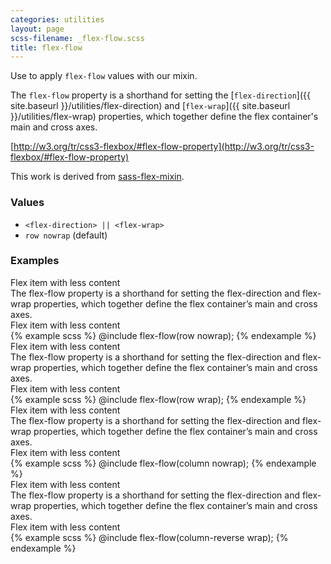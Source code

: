 ```yaml
---
categories: utilities
layout: page
scss-filename: _flex-flow.scss
title: flex-flow
---
```

Use to apply `flex-flow` values with our mixin.

The `flex-flow` property is a shorthand for setting the [`flex-direction`]({{ site.baseurl }}/utilities/flex-direction) and [`flex-wrap`]({{ site.baseurl }}/utilities/flex-wrap) properties, which together define the flex container's main and cross axes.

[http://w3.org/tr/css3-flexbox/#flex-flow-property](http://w3.org/tr/css3-flexbox/#flex-flow-property)

This work is derived from [sass-flex-mixin](https://github.com/mastastealth/sass-flex-mixin).

### Values
* `<flex-direction> || <flex-wrap>`
* `row nowrap` (default)

### Examples
<div class="DocsExample DocsExample--renderHidden">
  <div class="DocsExample-preview DocsExample-preview--flex-flow DocsExample-preview--flex-flow1">
    <div class="DocsExample-preview-child">
      <div class="DocsExampleFlexContainer">
        <div class="u-background-color--gray-15">Flex item with less content</div>
        <div class="u-background-color--gray-13">The flex-flow property is a shorthand for setting the flex-direction and flex-wrap properties, which together define the flex container’s main and cross axes.</div>
        <div class="u-background-color--gray-12">Flex item with less content</div>
      </div>
    </div>
  </div>
{% example scss %}
@include flex-flow(row nowrap);
{% endexample %}
</div>

<div class="DocsExample DocsExample--renderHidden">
  <div class="DocsExample-preview DocsExample-preview--flex-flow DocsExample-preview--flex-flow2">
    <div class="DocsExample-preview-child">
      <div class="DocsExampleFlexContainer">
        <div class="u-background-color--gray-15">Flex item with less content</div>
        <div class="u-background-color--gray-13">The flex-flow property is a shorthand for setting the flex-direction and flex-wrap properties, which together define the flex container’s main and cross axes.</div>
        <div class="u-background-color--gray-12">Flex item with less content</div>
      </div>
    </div>
  </div>
{% example scss %}
@include flex-flow(row wrap);
{% endexample %}
</div>

<div class="DocsExample DocsExample--renderHidden">
  <div class="DocsExample-preview DocsExample-preview--flex-flow DocsExample-preview--flex-flow3">
    <div class="DocsExample-preview-child">
      <div class="DocsExampleFlexContainer">
        <div class="u-background-color--gray-15">Flex item with less content</div>
        <div class="u-background-color--gray-13">The flex-flow property is a shorthand for setting the flex-direction and flex-wrap properties, which together define the flex container’s main and cross axes.</div>
        <div class="u-background-color--gray-12">Flex item with less content</div>
      </div>
    </div>
  </div>
{% example scss %}
@include flex-flow(column nowrap);
{% endexample %}
</div>

<div class="DocsExample DocsExample--renderHidden">
  <div class="DocsExample-preview DocsExample-preview--flex-flow DocsExample-preview--flex-flow4">
    <div class="DocsExample-preview-child">
      <div class="DocsExampleFlexContainer">
        <div class="u-background-color--gray-15">Flex item with less content</div>
        <div class="u-background-color--gray-13">The flex-flow property is a shorthand for setting the flex-direction and flex-wrap properties, which together define the flex container’s main and cross axes.</div>
        <div class="u-background-color--gray-12">Flex item with less content</div>
      </div>
    </div>
  </div>
{% example scss %}
@include flex-flow(column-reverse wrap);
{% endexample %}
</div>

